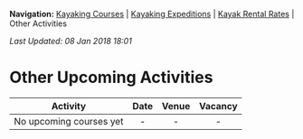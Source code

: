 **Navigation:** [Kayaking Courses](index) &#124; [Kayaking Expeditions](expedition) &#124; [Kayak Rental Rates](rental) &#124; Other Activities

_Last Updated: 08 Jan 2018 18:01_
# Other Upcoming Activities

Activity | Date | Venue | Vacancy
:---:|:---:|:---:|:---:
No upcoming courses yet|-|-|-

